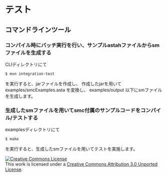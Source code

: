 # テスト

## コマンドラインツール

### コンパイル時にバッチ実行を行い、サンプルastahファイルからsmファイルを生成する

CLIディレクトリにて

    $ mvn integration-test

を実行すると、jarファイルを作成し、
作成したjarを用いて examples/smcExamples.asta を変換し、
examples/output 以下にsmファイルを生成します。

### 生成したsmファイルを用いてsmc付属のサンプルコードをコンパイル/テストする

examplesディレクトリにて

    $ make

を実行すると、生成したsmファイルを用いてテストを実施します。





<a rel="license" href="http://creativecommons.org/licenses/by/3.0/"><img alt="Creative Commons License" style="border-width:0" src="http://i.creativecommons.org/l/by/3.0/80x15.png" /></a><br />This work is licensed under a <a rel="license" href="http://creativecommons.org/licenses/by/3.0/">Creative Commons Attribution 3.0 Unported License</a>.
